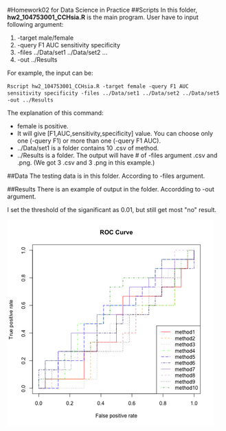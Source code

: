 #Homework02 for Data Science in Practice
##Scripts
In this folder, __hw2\_104753001\_CCHsia.R__ is the main program. User have to input following argument:

1. -target male/female
2. -query F1 AUC sensitivity specificity
3. -files ../Data/set1 ../Data/set2 ...
4. -out ../Results

For example, the input can be: 

    Rscript hw2_104753001_CCHsia.R -target female -query F1 AUC sensitivity specificity -files ../Data/set1 ../Data/set2 ../Data/set5 -out ../Results

The explanation of this command:

- female is positive.
- It will give [F1,AUC,sensitivity,specificity] value. You can choose only one (-query F1) or more than one (-query F1 AUC).
- ../Data/set1 is a folder contains 10 .csv of method.
- ../Results is a folder. The output will have # of -files argument .csv and .png. (We got 3 .csv and 3 .png in this example.)

##Data
The testing data is in this folder. According to -files argument.

##Results
There is an example of output in the folder. Accordding to -out argument.

I set the threshold of the siganificant as 0.01, but still get most "no" result.


![alt tag](https://raw.githubusercontent.com/casperhsia/dataScience_hw/master/hw02/Results/set1_ROC.png)
